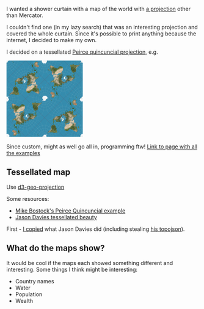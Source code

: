 I wanted a shower curtain with a map of the world with [a projection](https://xkcd.com/977/) other than Mercator.

I couldn't find one (in my lazy search) that was an interesting projection and covered the whole curtain. Since it's possible to print anything because the internet, I decided to make my own.

I decided on a tessellated [Peirce quincuncial projection](https://en.wikipedia.org/wiki/Peirce_quincuncial_projection), e.g.

<a href="https://en.wikipedia.org/wiki/Peirce_quincuncial_projection#/media/File:Peirce_quincuncial_projection_SW_20W_tiles.JPG"><img src="examples/wikipedia.jpg" alt="Tessellated Peirce quincuncial projection from Wikipedia" width="200px"></a>

Since custom, might as well go all in, programming ftw! [Link to page with all the examples](https://sethherr.github.io/sprinkledrape)

## Tessellated map

Use [d3-geo-projection](https://github.com/d3/d3-geo-projection)

Some resources:

- [Mike Bostock's Peirce Quincuncial example](https://bl.ocks.org/mbostock/4310087)
- [Jason Davies tessellated beauty](https://www.jasondavies.com/maps/peirce/)


First - [I copied](https://sethherr.github.io/sprinkledrape/jasondavies) what Jason Davies did (including stealing [his topojson](https://www.jasondavies.com/maps/world-50m.json)).

## What do the maps show?

It would be cool if the maps each showed something different and interesting. Some things I think might be interesting:

- Country names
- Water
- Population
- Wealth
